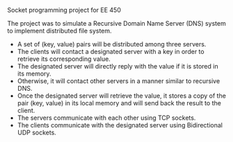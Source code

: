 Socket programming project for EE 450

The project was to simulate a Recursive Domain Name Server (DNS) system to implement distributed file system.
- A set of (key, value) pairs will be distributed among three servers.
- The clients will contact a designated server with a key in order to retrieve its corresponding value.
- The designated server will directly reply with the value if it is stored in its memory.
- Otherwise, it will contact other servers in a manner similar to recursive DNS.
- Once the designated server will retrieve the value, it stores a copy of the pair (key, value) in its local memory and will send back the result to the client.
- The servers communicate with each other using TCP sockets.
- The clients communicate with the designated server using Bidirectional UDP sockets.
